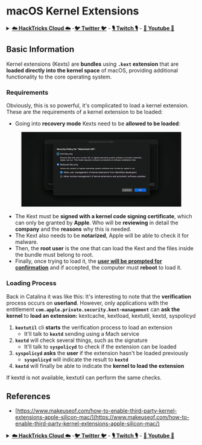 # macOS Kernel Extensions

<details>

<summary><a href="https://cloud.hacktricks.xyz/pentesting-cloud/pentesting-cloud-methodology"><strong>☁️ HackTricks Cloud ☁️</strong></a> -<a href="https://twitter.com/hacktricks_live"><strong>🐦 Twitter 🐦</strong></a> - <a href="https://www.twitch.tv/hacktricks_live/schedule"><strong>🎙️ Twitch 🎙️</strong></a> - <a href="https://www.youtube.com/@hacktricks_LIVE"><strong>🎥 Youtube 🎥</strong></a></summary>

* Do you work in a **cybersecurity company**? Do you want to see your **company advertised in HackTricks**? or do you want to have access to the **latest version of the PEASS or download HackTricks in PDF**? Check the [**SUBSCRIPTION PLANS**](https://github.com/sponsors/carlospolop)!
* Discover [**The PEASS Family**](https://opensea.io/collection/the-peass-family), our collection of exclusive [**NFTs**](https://opensea.io/collection/the-peass-family)
* Get the [**official PEASS & HackTricks swag**](https://peass.creator-spring.com)
* **Join the** [**💬**](https://emojipedia.org/speech-balloon/) [**Discord group**](https://discord.gg/hRep4RUj7f) or the [**telegram group**](https://t.me/peass) or **follow** me on **Twitter** [**🐦**](https://github.com/carlospolop/hacktricks/tree/7af18b62b3bdc423e11444677a6a73d4043511e9/\[https:/emojipedia.org/bird/README.md)[**@carlospolopm**](https://twitter.com/hacktricks\_live)**.**
* **Share your hacking tricks by submitting PRs to the** [**hacktricks repo**](https://github.com/carlospolop/hacktricks) **and** [**hacktricks-cloud repo**](https://github.com/carlospolop/hacktricks-cloud).

</details>

## Basic Information

Kernel extensions (Kexts) are **bundles** using **`.kext` extension** that are **loaded directly into the kernel space** of macOS, providing additional functionality to the core operating system.

### Requirements

Obviously, this is so powerful, it's complicated to load a kernel extension. These are the requirements of a kernel extension to be loaded:

* Going into **recovery mode** Kexts need to be **allowed to be loaded**:

<figure><img src="../../../.gitbook/assets/image (2).png" alt=""><figcaption></figcaption></figure>

* The Kext must be **signed with a kernel code signing certificate**, which can only be granted by **Apple**. Who will be **reviewing** in detail the **company** and the **reasons** why this is needed.
* The Kext also needs to be **notarized**, Apple will be able to check it for malware.
* Then, the **root user** is the one that can load the Kext and the files inside the bundle must belong to root.
* Finally, once trying to load it, the [**user will be prompted for confirmation**](https://developer.apple.com/library/archive/technotes/tn2459/\_index.html) and if accepted, the computer must **reboot** to load it.

### Loading Process

Back in Catalina it was like this: It's interesting to note that the **verification** process occurs on **userland**. However, only applications with the entitlement **`com.apple.private.security.kext-management`** can **ask the kernel** to **load an extension:** kextcache, kextload, kextutil, kextd, syspolicyd

1. **`kextutil`** cli **starts** the verification process to load an extension
   * It'll talk to **`kextd`** sending using a Mach service
2. **`kextd`** will check several things, such as the signature
   * It'll talk to **`syspolicyd`** to check if the extension can be loaded
3. **`syspolicyd`** **asks** the **user** if the extension hasn't be loaded previously
   * **`syspolicyd`** will indicate the result to **`kextd`**
4. **`kextd`** will finally be able to indicate the **kernel to load the extension**

If kextd is not available, kextutil can perform the same checks.

## References

* [https://www.makeuseof.com/how-to-enable-third-party-kernel-extensions-apple-silicon-mac/](https://www.makeuseof.com/how-to-enable-third-party-kernel-extensions-apple-silicon-mac/)

<details>

<summary><a href="https://cloud.hacktricks.xyz/pentesting-cloud/pentesting-cloud-methodology"><strong>☁️ HackTricks Cloud ☁️</strong></a> -<a href="https://twitter.com/hacktricks_live"><strong>🐦 Twitter 🐦</strong></a> - <a href="https://www.twitch.tv/hacktricks_live/schedule"><strong>🎙️ Twitch 🎙️</strong></a> - <a href="https://www.youtube.com/@hacktricks_LIVE"><strong>🎥 Youtube 🎥</strong></a></summary>

* Do you work in a **cybersecurity company**? Do you want to see your **company advertised in HackTricks**? or do you want to have access to the **latest version of the PEASS or download HackTricks in PDF**? Check the [**SUBSCRIPTION PLANS**](https://github.com/sponsors/carlospolop)!
* Discover [**The PEASS Family**](https://opensea.io/collection/the-peass-family), our collection of exclusive [**NFTs**](https://opensea.io/collection/the-peass-family)
* Get the [**official PEASS & HackTricks swag**](https://peass.creator-spring.com)
* **Join the** [**💬**](https://emojipedia.org/speech-balloon/) [**Discord group**](https://discord.gg/hRep4RUj7f) or the [**telegram group**](https://t.me/peass) or **follow** me on **Twitter** [**🐦**](https://github.com/carlospolop/hacktricks/tree/7af18b62b3bdc423e11444677a6a73d4043511e9/\[https:/emojipedia.org/bird/README.md)[**@carlospolopm**](https://twitter.com/hacktricks\_live)**.**
* **Share your hacking tricks by submitting PRs to the** [**hacktricks repo**](https://github.com/carlospolop/hacktricks) **and** [**hacktricks-cloud repo**](https://github.com/carlospolop/hacktricks-cloud).

</details>
